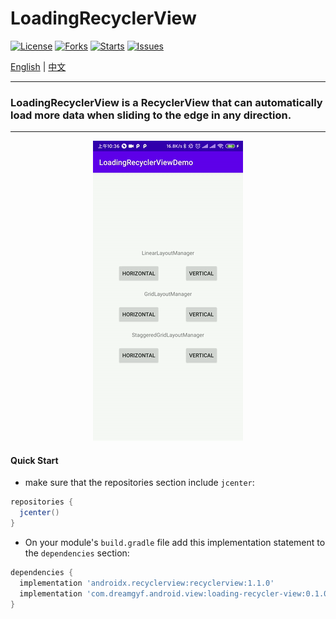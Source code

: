 # LoadingRecyclerView

[![License](https://img.shields.io/badge/license-Apache%202-green)](https://github.com/dreamgyf/LoadingRecyclerView/blob/master/LICENSE)
[![Forks](https://img.shields.io/github/forks/dreamgyf/LoadingRecyclerView)](https://github.com/dreamgyf/LoadingRecyclerView/network/members)
[![Starts](https://img.shields.io/github/stars/dreamgyf/LoadingRecyclerView)](https://github.com/dreamgyf/LoadingRecyclerView/stargazers)
[![Issues](https://img.shields.io/github/issues/dreamgyf/LoadingRecyclerView)](https://github.com/dreamgyf/LoadingRecyclerView/issues)

[English](https://github.com/dreamgyf/LoadingRecyclerView/blob/master/README.md)
|
[中文](https://github.com/dreamgyf/LoadingRecyclerView/blob/master/README-zh.md)

---

### LoadingRecyclerView is a RecyclerView that can automatically load more data when sliding to the edge in any direction.

---

<div align=center><img src="https://github.com/dreamgyf/LoadingRecyclerView/blob/master/demo.gif"/></div>

#### Quick Start

* make sure that the repositories section include `jcenter`:

```groovy
repositories {
  jcenter()
}
```

* On your module's `build.gradle` file add this implementation statement to the `dependencies` section:

```groovy
dependencies {
  implementation 'androidx.recyclerview:recyclerview:1.1.0'
  implementation 'com.dreamgyf.android.view:loading-recycler-view:0.1.0'
}
```

